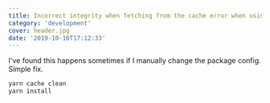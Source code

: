 ```yaml
---
title: Incorrect integrity when fetching from the cache error when using yarn
category: 'development'
cover: header.jpg
date: '2019-10-10T17:12:33'
---
```


I've found this happens sometimes if I manually change the package config. Simple fix.

```sh
yarn cache clean
yarn install
```

<!-- end excerpt -->
